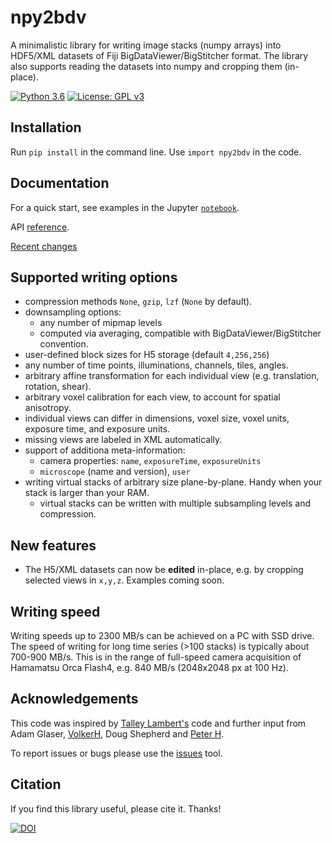 # npy2bdv
 A minimalistic library for writing image stacks (numpy arrays) into HDF5/XML datasets of 
 Fiji BigDataViewer/BigStitcher format. The library also supports reading the datasets into numpy and cropping them (in-place).
 
[![Python 3.6](https://img.shields.io/badge/python-3.6-blue.svg)](https://www.python.org/downloads/release/python-360/)
[![License: GPL v3](https://img.shields.io/badge/License-GPLv3-blue.svg)](https://www.gnu.org/licenses/gpl-3.0)
 
 ## Installation
 Run `pip install` in the command line. Use `import npy2bdv` in the code.
 
 ## Documentation
For a quick start, see examples in the Jupyter [`notebook`](/npy2bdv/examples.ipynb).

API [reference](https://nvladimus.github.io/npy2bdv/).

[Recent changes](CHANGELOG.md)
 
 ## Supported writing options
 * compression methods `None`, `gzip`, `lzf` (`None` by default).
 * downsampling options: 
    - any number of mipmap levels
    - computed via averaging, compatible with BigDataViewer/BigStitcher convention.
 * user-defined block sizes for H5 storage (default `4,256,256`)
 * any number of time points, illuminations, channels, tiles, angles.
 * arbitrary affine transformation for each individual view (e.g. translation, rotation, shear).
 * arbitrary voxel calibration for each view, to account for spatial anisotropy.
 * individual views can differ in dimensions, voxel size, voxel units, exposure time, and exposure units.
 * missing views are labeled in XML automatically.
 * support of additiona meta-information:
    - camera properties: `name`, `exposureTime`, `exposureUnits`
    - `microscope` (name and version), `user`
 * writing virtual stacks of arbitrary size plane-by-plane. Handy when your stack is larger than your RAM.
    - virtual stacks can be written with multiple subsampling levels and compression.
    
 ## New features
 - The H5/XML datasets can now be **edited** in-place, e.g. by cropping selected views in `x,y,z`. Examples coming soon.

 
 ## Writing speed
Writing speeds up to 2300 MB/s can be achieved on a PC with SSD drive. 
The speed of writing for long time series (>100 stacks) is typically about 700-900 MB/s. 
This is in the range of full-speed camera acquisition 
of Hamamatsu Orca Flash4, e.g. 840 MB/s (2048x2048 px at 100 Hz).

 ## Acknowledgements
 This code was inspired by [Talley Lambert's](https://github.com/tlambert03/imarispy) code 
 and further input from Adam Glaser, [VolkerH](https://github.com/VolkerH), Doug Shepherd and 
 [Peter H](https://github.com/abred).
 
 To report issues or bugs please use the [issues](https://github.com/nvladimus/npy2bdv/issues) tool.
 
 ## Citation
 If you find this library useful, please cite it. Thanks!
 
 [![DOI](https://zenodo.org/badge/203410946.svg)](https://zenodo.org/badge/latestdoi/203410946)
